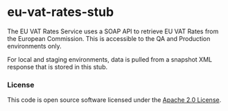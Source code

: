 
# eu-vat-rates-stub

The EU VAT Rates Service uses a SOAP API to retrieve EU VAT Rates from the European Commission. This is accessible to 
the QA and Production environments only.

For local and staging environments, data is pulled from a snapshot XML response
that is stored in this stub.

### License

This code is open source software licensed under the [Apache 2.0 License]("http://www.apache.org/licenses/LICENSE-2.0.html").